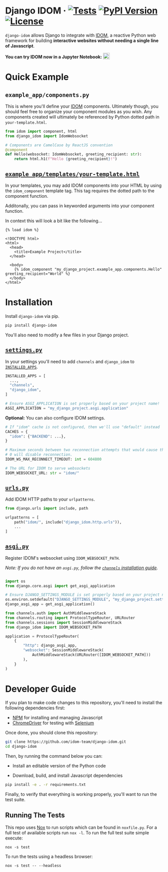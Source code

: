 # Django IDOM &middot; [![Tests](https://github.com/idom-team/django-idom/workflows/Test/badge.svg?event=push)](https://github.com/idom-team/django-idom/actions?query=workflow%3ATest) [![PyPI Version](https://img.shields.io/pypi/v/django-idom.svg)](https://pypi.python.org/pypi/django-idom) [![License](https://img.shields.io/badge/License-MIT-purple.svg)](https://github.com/idom-team/django-idom/blob/main/LICENSE)

`django-idom` allows Django to integrate with [IDOM](https://github.com/idom-team/idom), a reactive Python web framework for building **interactive websites without needing a single line of Javascript**.

**You can try IDOM now in a Jupyter Notebook:**
<a
  target="_blank"
  href="https://mybinder.org/v2/gh/idom-team/idom-jupyter/main?filepath=notebooks%2Fintroduction.ipynb">
<img
    alt="Binder"
    valign="bottom"
    height="21px"
    src="https://mybinder.org/badge_logo.svg"/>
</a>

# Quick Example

## `example_app/components.py`

This is where you'll define your [IDOM](https://github.com/idom-team/idom) components. Ultimately though, you should
feel free to organize your component modules as you wish. Any components created will ultimately be referenced
by Python dotted path in `your-template.html`.

```python
from idom import component, html
from django_idom import IdomWebsocket

# Components are CamelCase by ReactJS convention
@component
def Hello(websocket: IdomWebsocket, greeting_recipient: str):
    return html.h1(f"Hello {greeting_recipient}!")
```

## [`example_app/templates/your-template.html`](https://docs.djangoproject.com/en/dev/topics/templates/)

In your templates, you may add IDOM components into your HTML by using the `idom_component`
template tag. This tag requires the dotted path to the component function.

Additonally, you can pass in keyworded arguments into your component function.

In context this will look a bit like the following...

```jinja
{% load idom %}

<!DOCTYPE html>
<html>
  <head>
    <title>Example Project</title>
  </head>

  <body>
    {% idom_component "my_django_project.example_app.components.Hello" greeting_recipient="World" %}
  </body>
</html>
```

# Installation

Install `django-idom` via pip.

```bash
pip install django-idom
```

You'll also need to modify a few files in your Django project.

## [`settings.py`](https://docs.djangoproject.com/en/dev/topics/settings/)

In your settings you'll need to add `channels` and `django_idom` to [`INSTALLED_APPS`](https://docs.djangoproject.com/en/dev/ref/settings/#std:setting-INSTALLED_APPS).

```python
INSTALLED_APPS = [
  ...,
  "channels",
  "django_idom",
]

# Ensure ASGI_APPLICATION is set properly based on your project name!
ASGI_APPLICATION = "my_django_project.asgi.application"
```

**Optional:** You can also configure IDOM settings.

```python
# If "idom" cache is not configured, then we'll use "default" instead
CACHES = {
  "idom": {"BACKEND": ...},
}

# Maximum seconds between two reconnection attempts that would cause the client give up.
# 0 will disable reconnection.
IDOM_WS_MAX_RECONNECT_TIMEOUT: int = 604800

# The URL for IDOM to serve websockets
IDOM_WEBSOCKET_URL: str = "idom/"
```

## [`urls.py`](https://docs.djangoproject.com/en/dev/topics/http/urls/)

Add IDOM HTTP paths to your `urlpatterns`.

```python
from django.urls import include, path

urlpatterns = [
    path("idom/", include("django_idom.http.urls")),
    ...
]
```

## [`asgi.py`](https://docs.djangoproject.com/en/dev/howto/deployment/asgi/)

Register IDOM's websocket using `IDOM_WEBSOCKET_PATH`.

_Note: If you do not have an `asgi.py`, follow the [`channels` installation guide](https://channels.readthedocs.io/en/stable/installation.html)._

```python

import os
from django.core.asgi import get_asgi_application

# Ensure DJANGO_SETTINGS_MODULE is set properly based on your project name!
os.environ.setdefault("DJANGO_SETTINGS_MODULE", "my_django_project.settings")
django_asgi_app = get_asgi_application()

from channels.auth import AuthMiddlewareStack
from channels.routing import ProtocolTypeRouter, URLRouter
from channels.sessions import SessionMiddlewareStack
from django_idom import IDOM_WEBSOCKET_PATH

application = ProtocolTypeRouter(
    {
        "http": django_asgi_app,
        "websocket": SessionMiddlewareStack(
            AuthMiddlewareStack(URLRouter([IDOM_WEBSOCKET_PATH]))
        ),
    }
)
```

# Developer Guide

If you plan to make code changes to this repository, you'll need to install the
following dependencies first:

- [NPM](https://docs.npmjs.com/try-the-latest-stable-version-of-npm) for
  installing and managing Javascript
- [ChromeDriver](https://chromedriver.chromium.org/downloads) for testing with
  [Selenium](https://www.seleniumhq.org/)

Once done, you should clone this repository:

```bash
git clone https://github.com/idom-team/django-idom.git
cd django-idom
```

Then, by running the command below you can:

- Install an editable version of the Python code

- Download, build, and install Javascript dependencies

```bash
pip install -e . -r requirements.txt
```

Finally, to verify that everything is working properly, you'll want to run the test suite.

## Running The Tests

This repo uses [Nox](https://nox.thea.codes/en/stable/) to run scripts which can
be found in `noxfile.py`. For a full test of available scripts run `nox -l`. To run the full test suite simple execute:

```
nox -s test
```

To run the tests using a headless browser:

```
nox -s test -- --headless
```
